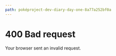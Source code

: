 ```yaml
---
path: poképroject-dev-diary-day-one-8a77a252bf0a
---
```

# 400 Bad request

Your browser sent an invalid request.